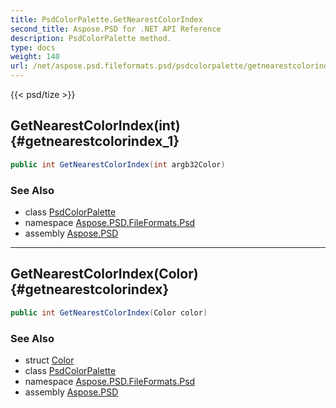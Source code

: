 ```yaml
---
title: PsdColorPalette.GetNearestColorIndex
second_title: Aspose.PSD for .NET API Reference
description: PsdColorPalette method. 
type: docs
weight: 140
url: /net/aspose.psd.fileformats.psd/psdcolorpalette/getnearestcolorindex/
---
```

{{< psd/tize >}}
## GetNearestColorIndex(int) {#getnearestcolorindex_1}

```csharp
public int GetNearestColorIndex(int argb32Color)
```

### See Also

* class [PsdColorPalette](../)
* namespace [Aspose.PSD.FileFormats.Psd](../../psdcolorpalette/)
* assembly [Aspose.PSD](../../../)

---

## GetNearestColorIndex(Color) {#getnearestcolorindex}

```csharp
public int GetNearestColorIndex(Color color)
```

### See Also

* struct [Color](../../../aspose.psd/color/)
* class [PsdColorPalette](../)
* namespace [Aspose.PSD.FileFormats.Psd](../../psdcolorpalette/)
* assembly [Aspose.PSD](../../../)


